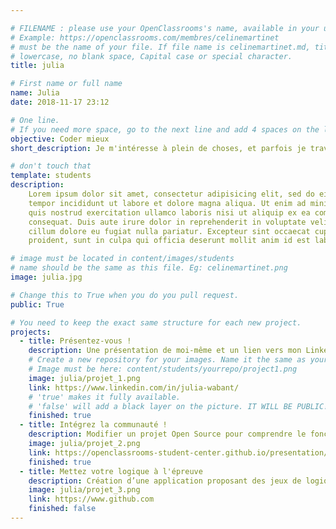 ```yaml
---

# FILENAME : please use your OpenClassrooms's name, available in your url.
# Example: https://openclassrooms.com/membres/celinemartinet
# must be the name of your file. If file name is celinemartinet.md, title is celinemartinet.
# lowercase, no blank space, Capital case or special character.
title: julia

# First name or full name
name: Julia
date: 2018-11-17 23:12

# One line.
# If you need more space, go to the next line and add 4 spaces on the left, as in 'description'.
objective: Coder mieux
short_description: Je m'intéresse à plein de choses, et parfois je travaille tard.

# don't touch that
template: students
description:
    Lorem ipsum dolor sit amet, consectetur adipisicing elit, sed do eiusmod
    tempor incididunt ut labore et dolore magna aliqua. Ut enim ad minim veniam,
    quis nostrud exercitation ullamco laboris nisi ut aliquip ex ea commodo
    consequat. Duis aute irure dolor in reprehenderit in voluptate velit esse
    cillum dolore eu fugiat nulla pariatur. Excepteur sint occaecat cupidatat non
    proident, sunt in culpa qui officia deserunt mollit anim id est laborum.

# image must be located in content/images/students
# name should be the same as this file. Eg: celinemartinet.png
image: julia.jpg

# Change this to True when you do you pull request.
public: True

# You need to keep the exact same structure for each new project.
projects:
  - title: Présentez-vous !
    description: Une présentation de moi-même et un lien vers mon LinkedIn.
    # Create a new repository for your images. Name it the same as your nickname and profile picture.
    # Image must be here: content/students/yourrepo/project1.png
    image: julia/projet_1.png
    link: https://www.linkedin.com/in/julia-wabant/
    # 'true' makes it fully available.
    # 'false' will add a black layer on the picture. IT WILL BE PUBLIC!
    finished: true
  - title: Intégrez la communauté !
    description: Modifier un projet Open Source pour comprendre le fonctionnement de Git, de Github et des pull requests. 
    image: julia/projet_2.png
    link: https://openclassrooms-student-center.github.io/presentation/students/julia.html
    finished: true
  - title: Mettez votre logique à l'épreuve
    description: Création d’une application proposant des jeux de logique
    image: julia/projet_3.png
    link: https://www.github.com
    finished: false
---
```

